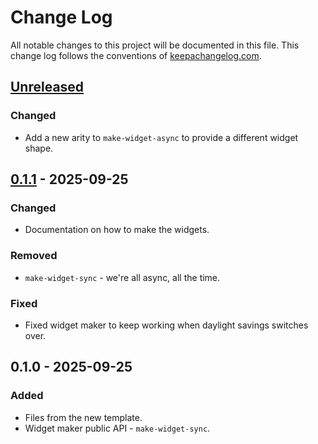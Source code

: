 # Change Log
All notable changes to this project will be documented in this file. This change log follows the conventions of [keepachangelog.com](http://keepachangelog.com/).

## [Unreleased]
### Changed
- Add a new arity to `make-widget-async` to provide a different widget shape.

## [0.1.1] - 2025-09-25
### Changed
- Documentation on how to make the widgets.

### Removed
- `make-widget-sync` - we're all async, all the time.

### Fixed
- Fixed widget maker to keep working when daylight savings switches over.

## 0.1.0 - 2025-09-25
### Added
- Files from the new template.
- Widget maker public API - `make-widget-sync`.

[Unreleased]: https://github.com/keytone/keytone/compare/0.1.1...HEAD
[0.1.1]: https://github.com/keytone/keytone/compare/0.1.0...0.1.1
